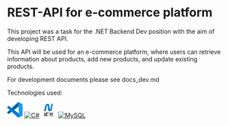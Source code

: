# REST-API for e-commerce platform
This project was a task for the .NET Backend Dev position with the aim of developing REST API.

This API will be used for an e-commerce platform, where users can retrieve information about products, add new products, and update existing products.

For development documents please see docs_dev.md

Technologies used:

<p align="left">
<a href="https://code.visualstudio.com" target="_blank" rel="noreferrer"><img src="https://github.com/bernase/REST-API/blob/main/Images/visual-studio-code.png" width="36" height="36" alt="Visual Studio Code" /></a>
<a href="https://docs.microsoft.com/en-us/dotnet/csharp/" target="_blank" rel="noreferrer"><img src="https://raw.githubusercontent.com/danielcranney/readme-generator/main/public/icons/skills/csharp-colored.svg" width="36" height="36" alt="C#" /></a>
<a href="https://dotnet.microsoft.com/en-us/apps/aspnet/mvc" target="_blank" rel="noreferrer"><img src="https://github.com/bernase/REST-API/blob/main/Images/NETmvc.png" width="36" height="36" alt=".NET MVC Pattern" /></a>
<a href="https://www.mysql.com/" target="_blank" rel="noreferrer"><img src="https://raw.githubusercontent.com/danielcranney/readme-generator/main/public/icons/skills/mysql-colored.svg" width="36" height="36" alt="MySQL" /></a>
</p>
